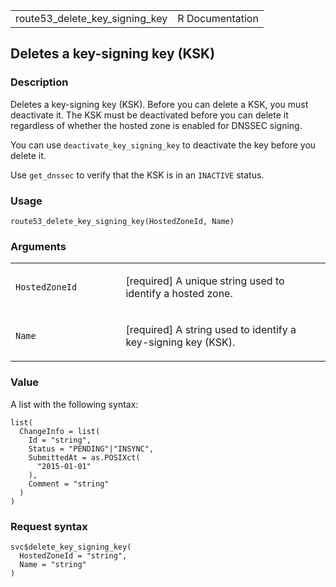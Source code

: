 <table style="width: 100%;">
<tbody>
<tr class="odd">
<td>route53_delete_key_signing_key</td>
<td style="text-align: right;">R Documentation</td>
</tr>
</tbody>
</table>

## Deletes a key-signing key (KSK)

### Description

Deletes a key-signing key (KSK). Before you can delete a KSK, you must
deactivate it. The KSK must be deactivated before you can delete it
regardless of whether the hosted zone is enabled for DNSSEC signing.

You can use `deactivate_key_signing_key` to deactivate the key before
you delete it.

Use `get_dnssec` to verify that the KSK is in an `INACTIVE` status.

### Usage

    route53_delete_key_signing_key(HostedZoneId, Name)

### Arguments

<table>
<colgroup>
<col style="width: 35%" />
<col style="width: 65%" />
</colgroup>
<tbody>
<tr class="odd">
<td><code
id="route53_delete_key_signing_key_:_HostedZoneId">HostedZoneId</code></td>
<td><p>[required] A unique string used to identify a hosted
zone.</p></td>
</tr>
<tr class="even">
<td><code id="route53_delete_key_signing_key_:_Name">Name</code></td>
<td><p>[required] A string used to identify a key-signing key
(KSK).</p></td>
</tr>
</tbody>
</table>

### Value

A list with the following syntax:

    list(
      ChangeInfo = list(
        Id = "string",
        Status = "PENDING"|"INSYNC",
        SubmittedAt = as.POSIXct(
          "2015-01-01"
        ),
        Comment = "string"
      )
    )

### Request syntax

    svc$delete_key_signing_key(
      HostedZoneId = "string",
      Name = "string"
    )
